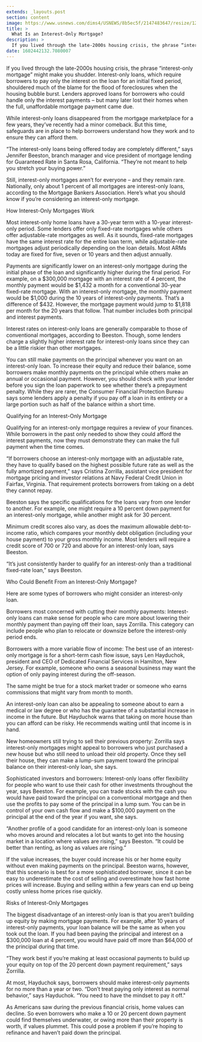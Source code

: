 ```yaml
--- 
extends: _layouts.post 
section: content 
image: https://www.usnews.com/dims4/USNEWS/8b5ec5f/2147483647/resize/1200x%3E/quality/85/?url=http%3A%2F%2Fmedia.beam.usnews.com%2Ff3%2F84%2F1aca8fb94d038e38cb6a9278fe68%2F171004-newhomeowners-stock.jpg 
title: > 
  What Is an Interest-Only Mortgage? 
description: > 
  If you lived through the late-2000s housing crisis, the phrase “interest-only mortgage” might make you shudder.How Interest-Only Mortgages WorkMost interest-only home loans have a 30-year term with a 10-year interest-only period.With an interest-only mortgage, the monthly payment would be $1,000 during the 10 years of interest-only payments.Qualifying for an Interest-Only MortgageQualifying for an interest-only mortgage requires a review of your finances.Risks of Interest-Only MortgagesThe biggest disadvantage of an interest-only loan is that you aren’t building up equity by making mortgage payments. 
date: 1602442132.7080007 
--- 
```

If you lived through the late-2000s housing crisis, the phrase “interest-only mortgage” might make you shudder. Interest-only loans, which require borrowers to pay only the interest on the loan for an initial fixed period, shouldered much of the blame for the flood of foreclosures when the housing bubble burst. Lenders approved loans for borrowers who could handle only the interest payments – but many later lost their homes when the full, unaffordable mortgage payment came due.

While interest-only loans disappeared from the mortgage marketplace for a few years, they’ve recently had a minor comeback. But this time, safeguards are in place to help borrowers understand how they work and to ensure they can afford them.

“The interest-only loans being offered today are completely different,” says Jennifer Beeston, branch manager and vice president of mortgage lending for Guaranteed Rate in Santa Rosa, California. “They’re not meant to help you stretch your buying power.”

Still, interest-only mortgages aren’t for everyone – and they remain rare. Nationally, only about 1 percent of all mortgages are interest-only loans, according to the Mortgage Bankers Association. Here’s what you should know if you’re considering an interest-only mortgage.



How Interest-Only Mortgages Work

Most interest-only home loans have a 30-year term with a 10-year interest-only period. Some lenders offer only fixed-rate mortgages while others offer adjustable-rate mortgages as well. As it sounds, fixed-rate mortgages have the same interest rate for the entire loan term, while adjustable-rate mortgages adjust periodically depending on the loan details. Most ARMs today are fixed for five, seven or 10 years and then adjust annually.

Payments are significantly lower on an interest-only mortgage during the initial phase of the loan and significantly higher during the final period. For example, on a $300,000 mortgage with an interest rate of 4 percent, the monthly payment would be $1,432 a month for a conventional 30-year fixed-rate mortgage. With an interest-only mortgage, the monthly payment would be $1,000 during the 10 years of interest-only payments. That’s a difference of $432. However, the mortgage payment would jump to $1,818 per month for the 20 years that follow. That number includes both principal and interest payments.

Interest rates on interest-only loans are generally comparable to those of conventional mortgages, according to Beeston. Though, some lenders charge a slightly higher interest rate for interest-only loans since they can be a little riskier than other mortgages.

You can still make payments on the principal whenever you want on an interest-only loan. To increase their equity and reduce their balance, some borrowers make monthly payments on the principal while others make an annual or occasional payment. However, you should check with your lender before you sign the loan paperwork to see whether there’s a prepayment penalty. While they are rarer, the Consumer Financial Protection Bureau says some lenders apply a penalty if you pay off a loan in its entirety or a large portion such as half of the balance within a short time.



Qualifying for an Interest-Only Mortgage

Qualifying for an interest-only mortgage requires a review of your finances. While borrowers in the past only needed to show they could afford the interest payments, now they must demonstrate they can make the full payment when the time comes.

“If borrowers choose an interest-only mortgage with an adjustable rate, they have to qualify based on the highest possible future rate as well as the fully amortized payment,” says Cristina Zorrilla, assistant vice president for mortgage pricing and investor relations at Navy Federal Credit Union in Fairfax, Virginia. That requirement protects borrowers from taking on a debt they cannot repay.

Beeston says the specific qualifications for the loans vary from one lender to another. For example, one might require a 10 percent down payment for an interest-only mortgage, while another might ask for 30 percent.

Minimum credit scores also vary, as does the maximum allowable debt-to-income ratio, which compares your monthly debt obligation (including your house payment) to your gross monthly income. Most lenders will require a credit score of 700 or 720 and above for an interest-only loan, says Beeston.

“It’s just consistently harder to qualify for an interest-only than a traditional fixed-rate loan,” says Beeston.



Who Could Benefit From an Interest-Only Mortgage?

Here are some types of borrowers who might consider an interest-only loan.

Borrowers most concerned with cutting their monthly payments: Interest-only loans can make sense for people who care more about lowering their monthly payment than paying off their loan, says Zorrilla. This category can include people who plan to relocate or downsize before the interest-only period ends.

Borrowers with a more variable flow of income: The best use of an interest-only mortgage is for a short-term cash flow issue, says Len Hayduchok, president and CEO of Dedicated Financial Services in Hamilton, New Jersey. For example, someone who owns a seasonal business may want the option of only paying interest during the off-season.

The same might be true for a stock market trader or someone who earns commissions that might vary from month to month.

An interest-only loan can also be appealing to someone about to earn a medical or law degree or who has the guarantee of a substantial increase in income in the future. But Hayduchok warns that taking on more house than you can afford can be risky. He recommends waiting until that income is in hand.

New homeowners still trying to sell their previous property: Zorrilla says interest-only mortgages might appeal to borrowers who just purchased a new house but who still need to unload their old property. Once they sell their house, they can make a lump-sum payment toward the principal balance on their interest-only loan, she says.

Sophisticated investors and borrowers: Interest-only loans offer flexibility for people who want to use their cash for other investments throughout the year, says Beeston. For example, you can trade stocks with the cash you would have paid toward the principal on a conventional mortgage and then use the profits to pay some of the principal in a lump sum. You can be in control of your own cash flow and make a $100,000 payment on the principal at the end of the year if you want, she says.

“Another profile of a good candidate for an interest-only loan is someone who moves around and relocates a lot but wants to get into the housing market in a location where values are rising,” says Beeston. “It could be better than renting, as long as values are rising.”

If the value increases, the buyer could increase his or her home equity without even making payments on the principal. Beeston warns, however, that this scenario is best for a more sophisticated borrower, since it can be easy to underestimate the cost of selling and overestimate how fast home prices will increase. Buying and selling within a few years can end up being costly unless home prices rise quickly.

Risks of Interest-Only Mortgages

The biggest disadvantage of an interest-only loan is that you aren’t building up equity by making mortgage payments. For example, after 10 years of interest-only payments, your loan balance will be the same as when you took out the loan. If you had been paying the principal and interest on a $300,000 loan at 4 percent, you would have paid off more than $64,000 of the principal during that time.

“They work best if you’re making at least occasional payments to build up your equity on top of the 20 percent down payment requirement,” says Zorrilla.

At most, Hayduchok says, borrowers should make interest-only payments for no more than a year or two. “Don’t treat paying only interest as normal behavior,” says Hayduchok. “You need to have the mindset to pay it off."

As Americans saw during the previous financial crisis, home values can decline. So even borrowers who make a 10 or 20 percent down payment could find themselves underwater, or owing more than their property is worth, if values plummet. This could pose a problem if you’re hoping to refinance and haven’t paid down the principal.
